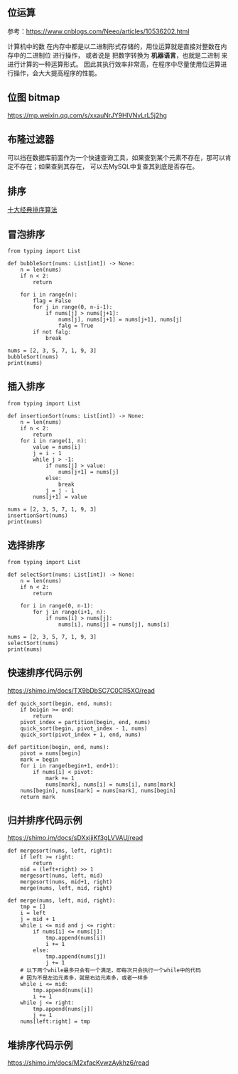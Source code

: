 ## 位运算

参考：https://www.cnblogs.com/Neeo/articles/10536202.html

计算机中的数 在内存中都是以二进制形式存储的，用位运算就是直接对整数在内存中的二进制位 进行操作，
或者说是 把数字转换为 **机器语言**，也就是二进制 来进行计算的一种运算形式。
因此其执行效率非常高，在程序中尽量使用位运算进行操作，会大大提高程序的性能。



## 位图 bitmap

https://mp.weixin.qq.com/s/xxauNrJY9HlVNvLrL5j2hg


## 布隆过滤器
可以挡在数据库前面作为一个快速查询工具，如果查到某个元素不存在，那可以肯定不存在；如果查到其存在，
可以去MySQL中复查其到底是否存在。












## 排序
[十大经典排序算法](https://www.cnblogs.com/onepixel/p/7674659.html)


## 冒泡排序

```
from typing import List

def bubbleSort(nums: List[int]) -> None:
    n = len(nums)
    if n < 2:
        return 
    
    for i in range(n):
        flag = False
        for j in range(0, n-i-1):
            if nums[j] > nums[j+1]:
                nums[j], nums[j+1] = nums[j+1], nums[j]
                falg = True
        if not falg:
            break

nums = [2, 3, 5, 7, 1, 9, 3]
bubbleSort(nums)
print(nums)
```


## 插入排序

```
from typing import List

def insertionSort(nums: List[int]) -> None:
    n = len(nums)
    if n < 2:
        return
    for i in range(1, n):
        value = nums[i]
        j = i - 1
        while j > -1:
            if nums[j] > value:
                nums[j+1] = nums[j]
            else:
                break
            j = j - 1
        nums[j+1] = value

nums = [2, 3, 5, 7, 1, 9, 3]
insertionSort(nums)
print(nums)
```


## 选择排序

```
from typing import List

def selectSort(nums: List[int]) -> None:
    n = len(nums)
    if n < 2:
        return

    for i in range(0, n-1):
        for j in range(i+1, n):
            if nums[i] > nums[j]:
                nums[i], nums[j] = nums[j], nums[i]

nums = [2, 3, 5, 7, 1, 9, 3]
selectSort(nums)
print(nums)
```






## 快速排序代码示例
https://shimo.im/docs/TX9bDbSC7C0CR5XO/read

```
def quick_sort(begin, end, nums):
    if beigin >= end:
        return
    pivot_index = partition(begin, end, nums)
    quick_sort(begin, pivot_index - 1, nums)
    quick_sort(pivot_index + 1, end, nums)

def partition(begin, end, nums):
    pivot = nums[begin]
    mark = begin
    for i in range(begin+1, end+1):
        if nums[i] < pivot:
            mark += 1
            nums[mark], nums[i] = nums[i], nums[mark]
    nums[begin], nums[mark] = nums[mark], nums[begin]
    return mark
```



## 归并排序代码示例
https://shimo.im/docs/sDXxjjiKf3gLVVAU/read

```
def mergesort(nums, left, right):
    if left >= right:
        return
    mid = (left+right) >> 1
    mergesort(nums, left, mid)
    mergesort(nums, mid+1, right)
    merge(nums, left, mid, right)

def merge(nums, left, mid, right):
    tmp = []
    i = left
    j = mid + 1
    while i <= mid and j <= right:
        if nums[i] <= nums[j]:
            tmp.append(nums[i])
            i += 1
        else:
            tmp.append(nums[j])
            j += 1
    # 以下两个while最多只会有一个满足，即每次只会执行一个while中的代码
    # 因为不是左边元素多，就是右边元素多，或者一样多
    while i <= mid:
        tmp.append(nums[i])
        i += 1
    while j <= right:
        tmp.append(nums[j])
        j += 1
    nums[left:right] = tmp
```


## 堆排序代码示例
https://shimo.im/docs/M2xfacKvwzAykhz6/read

